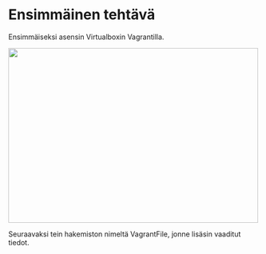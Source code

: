 # Ensimmäinen tehtävä

Ensimmäiseksi asensin Virtualboxin Vagrantilla.

<img src="https://user-images.githubusercontent.com/104196551/229482751-3b7559ab-264c-4bbd-ade4-d9cfc33d880d.png" width="500" height="350" />

Seuraavaksi tein hakemiston nimeltä VagrantFile, jonne lisäsin vaaditut tiedot.

